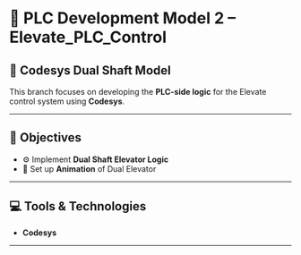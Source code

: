 # 🧾 PLC Development Model 2 – Elevate_PLC_Control

## 🤖 Codesys Dual Shaft Model

This branch focuses on developing the **PLC-side logic** for the Elevate control system using **Codesys**.

---

## 🎯 Objectives

- ⚙️ Implement **Dual Shaft Elevator Logic**
- 🔄 Set up **Animation** of Dual Elevator

---

## 💻 Tools & Technologies

- **Codesys**

---